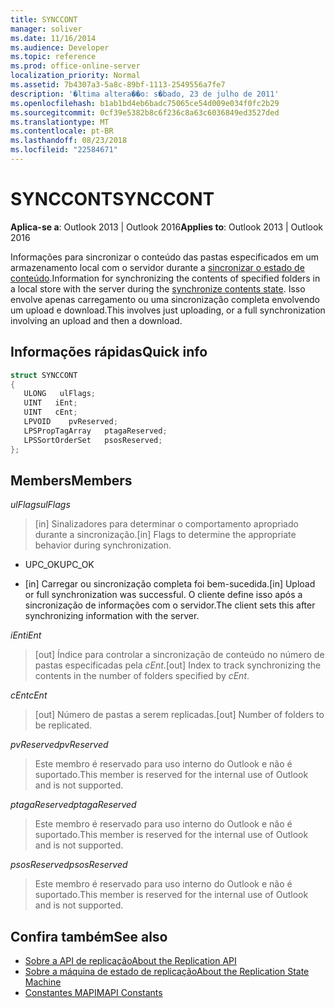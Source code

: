 ```yaml
---
title: SYNCCONT
manager: soliver
ms.date: 11/16/2014
ms.audience: Developer
ms.topic: reference
ms.prod: office-online-server
localization_priority: Normal
ms.assetid: 7b4307a3-5a8c-89bf-1113-2549556a7fe7
description: '�ltima altera��o: s�bado, 23 de julho de 2011'
ms.openlocfilehash: b1ab1bd4eb6badc75065ce54d009e034f0fc2b29
ms.sourcegitcommit: 0cf39e5382b8c6f236c8a63c6036849ed3527ded
ms.translationtype: MT
ms.contentlocale: pt-BR
ms.lasthandoff: 08/23/2018
ms.locfileid: "22584671"
---
```

# <a name="synccont"></a><span data-ttu-id="5564e-103">SYNCCONT</span><span class="sxs-lookup"><span data-stu-id="5564e-103">SYNCCONT</span></span>

<span data-ttu-id="5564e-104">**Aplica-se a**: Outlook 2013 | Outlook 2016</span><span class="sxs-lookup"><span data-stu-id="5564e-104">**Applies to**: Outlook 2013 | Outlook 2016</span></span> 
  
<span data-ttu-id="5564e-105">Informações para sincronizar o conteúdo das pastas especificados em um armazenamento local com o servidor durante a [sincronizar o estado de conteúdo](synchronize-contents-state.md).</span><span class="sxs-lookup"><span data-stu-id="5564e-105">Information for synchronizing the contents of specified folders in a local store with the server during the [synchronize contents state](synchronize-contents-state.md).</span></span> <span data-ttu-id="5564e-106">Isso envolve apenas carregamento ou uma sincronização completa envolvendo um upload e download.</span><span class="sxs-lookup"><span data-stu-id="5564e-106">This involves just uploading, or a full synchronization involving an upload and then a download.</span></span>
  
## <a name="quick-info"></a><span data-ttu-id="5564e-107">Informações rápidas</span><span class="sxs-lookup"><span data-stu-id="5564e-107">Quick info</span></span>

```cpp
struct SYNCCONT 
{ 
   ULONG   ulFlags; 
   UINT   iEnt; 
   UINT   cEnt; 
   LPVOID    pvReserved; 
   LPSPropTagArray   ptagaReserved; 
   LPSSortOrderSet   psosReserved; 
};
```

## <a name="members"></a><span data-ttu-id="5564e-108">Members</span><span class="sxs-lookup"><span data-stu-id="5564e-108">Members</span></span>

<span data-ttu-id="5564e-109">_ulFlags_</span><span class="sxs-lookup"><span data-stu-id="5564e-109">_ulFlags_</span></span>
  
> <span data-ttu-id="5564e-110">[in] Sinalizadores para determinar o comportamento apropriado durante a sincronização.</span><span class="sxs-lookup"><span data-stu-id="5564e-110">[in] Flags to determine the appropriate behavior during synchronization.</span></span>
    
  - <span data-ttu-id="5564e-111">UPC_OK</span><span class="sxs-lookup"><span data-stu-id="5564e-111">UPC_OK</span></span>
    
  - <span data-ttu-id="5564e-112">[in] Carregar ou sincronização completa foi bem-sucedida.</span><span class="sxs-lookup"><span data-stu-id="5564e-112">[in] Upload or full synchronization was successful.</span></span> <span data-ttu-id="5564e-113">O cliente define isso após a sincronização de informações com o servidor.</span><span class="sxs-lookup"><span data-stu-id="5564e-113">The client sets this after synchronizing information with the server.</span></span>
    
<span data-ttu-id="5564e-114">_iEnt_</span><span class="sxs-lookup"><span data-stu-id="5564e-114">_iEnt_</span></span>
  
> <span data-ttu-id="5564e-115">[out] Índice para controlar a sincronização de conteúdo no número de pastas especificadas pela _cEnt_.</span><span class="sxs-lookup"><span data-stu-id="5564e-115">[out] Index to track synchronizing the contents in the number of folders specified by  _cEnt_.</span></span>
    
<span data-ttu-id="5564e-116">_cEnt_</span><span class="sxs-lookup"><span data-stu-id="5564e-116">_cEnt_</span></span>
  
> <span data-ttu-id="5564e-117">[out] Número de pastas a serem replicadas.</span><span class="sxs-lookup"><span data-stu-id="5564e-117">[out] Number of folders to be replicated.</span></span>
    
<span data-ttu-id="5564e-118">_pvReserved_</span><span class="sxs-lookup"><span data-stu-id="5564e-118">_pvReserved_</span></span>
  
> <span data-ttu-id="5564e-119">Este membro é reservado para uso interno do Outlook e não é suportado.</span><span class="sxs-lookup"><span data-stu-id="5564e-119">This member is reserved for the internal use of Outlook and is not supported.</span></span> 
    
<span data-ttu-id="5564e-120">_ptagaReserved_</span><span class="sxs-lookup"><span data-stu-id="5564e-120">_ptagaReserved_</span></span>
  
> <span data-ttu-id="5564e-121">Este membro é reservado para uso interno do Outlook e não é suportado.</span><span class="sxs-lookup"><span data-stu-id="5564e-121">This member is reserved for the internal use of Outlook and is not supported.</span></span> 
    
<span data-ttu-id="5564e-122">_psosReserved_</span><span class="sxs-lookup"><span data-stu-id="5564e-122">_psosReserved_</span></span>
  
> <span data-ttu-id="5564e-123">Este membro é reservado para uso interno do Outlook e não é suportado.</span><span class="sxs-lookup"><span data-stu-id="5564e-123">This member is reserved for the internal use of Outlook and is not supported.</span></span> 
    
## <a name="see-also"></a><span data-ttu-id="5564e-124">Confira também</span><span class="sxs-lookup"><span data-stu-id="5564e-124">See also</span></span>

- [<span data-ttu-id="5564e-125">Sobre a API de replicação</span><span class="sxs-lookup"><span data-stu-id="5564e-125">About the Replication API</span></span>](about-the-replication-api.md)
- [<span data-ttu-id="5564e-126">Sobre a máquina de estado de replicação</span><span class="sxs-lookup"><span data-stu-id="5564e-126">About the Replication State Machine</span></span>](about-the-replication-state-machine.md)
- [<span data-ttu-id="5564e-127">Constantes MAPI</span><span class="sxs-lookup"><span data-stu-id="5564e-127">MAPI Constants</span></span>](mapi-constants.md)

